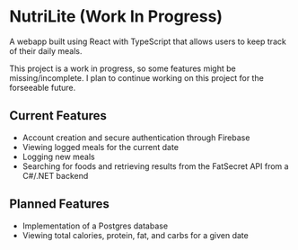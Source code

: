 # NutriLite (Work In Progress)

A webapp built using React with TypeScript that allows users to keep track of their daily meals.

This project is a work in progress, so some features might be missing/incomplete. I plan to continue working on this project for the forseeable future.

## Current Features

- Account creation and secure authentication through Firebase
- Viewing logged meals for the current date
- Logging new meals
- Searching for foods and retrieving results from the FatSecret API from a C#/.NET backend

## Planned Features

- Implementation of a Postgres database
- Viewing total calories, protein, fat, and carbs for a given date
